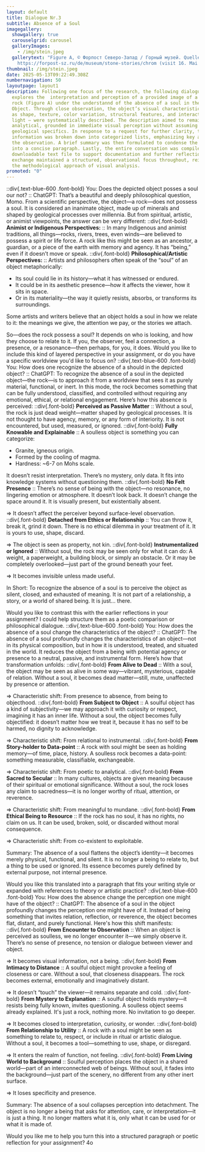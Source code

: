 ```yaml
---
layout: default
title: Dialogue Nr.3
subtitle: Absence of a Soul
imagegallery:
  showgallery: true
  carouselgrid: carousel
  galleryImages:
    - /img/stein.jpeg
  gallerytext: "Figure A, © Форпост Северо-Запад / Горный музей. Quelle:
    https://forpost-sz.ru/de/museum/stone-stories/chrom (visit 16. Mai 2025)"
thumbnail: /img/stein.jpeg
date: 2025-05-13T09:22:49.308Z
numbernavigation: 50
layoutpage: layout1
description: Following one focus of the research, the following dialogue
  explores the  interpretation and perception of a provided image of a generic
  rock (Figure A) under the understannd of the absence of a soul in the depicted
  Object. Through close observation, the object’s visual characteristics — such
  as shape, texture, color variation, structural features, and interaction with
  light — were systematically described. The description aimed to remain purely
  analytical, grounded in immediate visual perception without assuming
  geological specifics. In response to a request for further clarity, the
  information was broken down into categorized lists, emphasizing key aspects of
  the observation. A brief summary was then formulated to condense the dialogue
  into a concise paragraph. Lastly, the entire conversation was compiled into a
  downloadable text file to support documentation and further reflection. The
  exchange maintained a structured, observational focus throughout, reinforcing
  the methodological approach of visual analysis.
promoted: "0"
---
```

::div{.text-blue-600 .font-bold}
You:
Does the depicted object posses a soul our not?
::
ChatGPT:
That’s a beautiful and deeply philosophical question, Momo.
From a scientific perspective, the object—a rock—does not possess a soul. It is considered an inanimate object, made up of minerals and shaped by geological processes over millennia.
But from spiritual, artistic, or animist viewpoints, the answer can be very different:
::div{.font-bold}
**Animist or Indigenous Perspectives:**
::
In many Indigenous and animist traditions, all things—rocks, rivers, trees, even winds—are believed to possess a spirit or life force. A rock like this might be seen as an ancestor, a guardian, or a piece of the earth with memory and agency. It has “being,” even if it doesn’t move or speak.
::div{.font-bold}
**Philosophical/Artistic Perspectives:**
::
Artists and philosophers often speak of the “soul” of an object metaphorically:

* Its soul could lie in its history—what it has witnessed or endured.
* It could be in its aesthetic presence—how it affects the viewer, how it sits in space.
* Or in its materiality—the way it quietly resists, absorbs, or transforms its surroundings.

Some artists and writers believe that an object holds a soul in how we relate to it: the meanings we give, the attention we pay, or the stories we attach.

So—does the rock possess a soul?
It depends on who is looking, and how they choose to relate to it. If you, the observer, feel a connection, a presence, or a resonance—then perhaps, for you, it does.
Would you like to include this kind of layered perspective in your assignment, or do you have a specific worldview you'd like to focus on?
::div{.text-blue-600 .font-bold}
You:
How does one recognize the absence of a should in the depicted object?
::
ChatGPT:
To recognize the absence of a soul in the depicted object—the rock—is to approach it from a worldview that sees it as purely material, functional, or inert. In this mode, the rock becomes something that can be fully understood, classified, and controlled without requiring any emotional, ethical, or relational engagement.
Here’s how this absence is perceived:
::div{.font-bold}
**Perceived as Passive Matter**
::
Without a soul, the rock is just dead weight—matter shaped by geological processes. It is not thought to have agency, memory, or any form of interiority.
It is not encountered, but used, measured, or ignored.
::div{.font-bold}
**Fully Knowable and Explainable**
::
A soulless object is something you can categorize:

* Granite, igneous origin.
* Formed by the cooling of magma.
* Hardness: ~6-7 on Mohs scale.

It doesn’t resist interpretation. There’s no mystery, only data.
It fits into knowledge systems without questioning them.
::div{.font-bold}
**No Felt Presence**
::
There’s no sense of being with the object—no resonance, no lingering emotion or atmosphere. It doesn’t look back. It doesn’t change the space around it. It is visually present, but existentially absent.

\=> It doesn’t affect the perceiver beyond surface-level observation.
::div{.font-bold}
**Detached from Ethics or Relationship**
::
You can throw it, break it, grind it down. There is no ethical dilemma in your treatment of it. It is yours to use, shape, discard.

\=> The object is seen as property, not kin.
::div{.font-bold}
**Instrumentalized or Ignored**
::
Without soul, the rock may be seen only for what it can do:
A weight, a paperweight, a building block, or simply an obstacle. Or it may be completely overlooked—just part of the ground beneath your feet.

\=> It becomes invisible unless made useful.

In Short:
To recognize the absence of a soul is to perceive the object as silent, closed, and exhausted of meaning.
It is not part of a relationship, a story, or a world of shared being. It is just... there.

Would you like to contrast this with the earlier reflections in your assignment? I could help structure them as a poetic comparison or philosophical dialogue.
::div{.text-blue-600 .font-bold}
You:
How does the absence of a soul change the characteristics of the object?
::
ChatGPT:
The absence of a soul profoundly changes the characteristics of an object—not in its physical composition, but in how it is understood, treated, and situated in the world. It reduces the object from a being with potential agency or presence to a neutral, passive, and instrumental form.
Here’s how that transformation unfolds:
::div{.font-bold}
**From Alive to Dead**
::
With a soul, the object may be seen as alive in some way—vibrant, mysterious, capable of relation.
Without a soul, it becomes dead matter—still, mute, unaffected by presence or attention.

\=> Characteristic shift: From presence to absence, from being to objecthood.
::div{.font-bold}
**From Subject to Object**
::
A soulful object has a kind of subjectivity—we may approach it with curiosity or respect, imagining it has an inner life.
Without a soul, the object becomes fully objectified: it doesn’t matter how we treat it, because it has no self to be harmed, no dignity to acknowledge.

\=> Characteristic shift: From relational to instrumental.
::div{.font-bold}
**From Story-holder to Data-point**
::
A rock with soul might be seen as holding memory—of time, place, history.
A soulless rock becomes a data-point: something measurable, classifiable, exchangeable.

\=> Characteristic shift: From poetic to analytical.
::div{.font-bold}
**From Sacred to Secular**
::
In many cultures, objects are given meaning because of their spiritual or emotional significance. Without a soul, the rock loses any claim to sacredness—it is no longer worthy of ritual, attention, or reverence.

\=> Characteristic shift: From meaningful to mundane.
::div{.font-bold}
**From Ethical Being to Resource**
::
If the rock has no soul, it has no rights, no claim on us. It can be used, broken, sold, or discarded without moral consequence.

\=> Characteristic shift: From co-existent to exploitable.

Summary:
The absence of a soul flattens the object’s identity—it becomes merely physical, functional, and silent.
It is no longer a being to relate to, but a thing to be used or ignored. Its essence becomes purely defined by external purpose, not internal presence.

Would you like this translated into a paragraph that fits your writing style or expanded with references to theory or artistic practice?
::div{.text-blue-600 .font-bold}
You:
How does the absence change the perception one might have of the object?
::
ChatGPT:
The absence of a soul in the object profoundly changes the perception one might have of it. Instead of being something that invites relation, reflection, or reverence, the object becomes flat, distant, and purely functional. Here's how this shift manifests:
::div{.font-bold}
**From Encounter to Observation**
::
When an object is perceived as soulless, we no longer encounter it—we simply observe it. There’s no sense of presence, no tension or dialogue between viewer and object.

\=> It becomes visual information, not a being.
::div{.font-bold}
**From Intimacy to Distance**
::
A soulful object might provoke a feeling of closeness or care.
Without a soul, that closeness disappears. The rock becomes external, emotionally and imaginatively distant.

\=> It doesn’t “touch” the viewer—it remains separate and cold.
::div{.font-bold}
**From Mystery to Explanation**
::
A soulful object holds mystery—it resists being fully known, invites questioning.
A soulless object seems already explained. It's just a rock, nothing more. No invitation to go deeper.

\=> It becomes closed to interpretation, curiosity, or wonder.
::div{.font-bold}
**From Relationship to Utility**
::
A rock with a soul might be seen as something to relate to, respect, or include in ritual or artistic dialogue.
Without a soul, it becomes a tool—something to use, shape, or disregard.

\=> It enters the realm of function, not feeling.
::div{.font-bold}
**From Living World to Background**
::
Soulful perception places the object in a shared world—part of an interconnected web of beings.
Without soul, it fades into the background—just part of the scenery, no different from any other inert surface.

\=> It loses specificity and presence.

Summary:
The absence of a soul collapses perception into detachment.
The object is no longer a being that asks for attention, care, or interpretation—it is just a thing.
It no longer matters what it is, only what it can be used for or what it is made of.

Would you like me to help you turn this into a structured paragraph or poetic reflection for your assignment?
4o